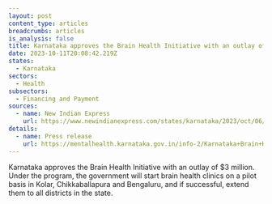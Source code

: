 ```yaml
---
layout: post
content_type: articles
breadcrumbs: articles
is_analysis: false
title: Karnataka approves the Brain Health Initiative with an outlay of $3 million
date: 2023-10-11T20:08:42.219Z
states:
  - Karnataka
sectors:
  - Health
subsectors:
  - Financing and Payment
sources:
  - name: New Indian Express
    url: https://www.newindianexpress.com/states/karnataka/2023/oct/06/brain-health-clinics-to-be-set-up-in-karnataka-on-pilot-basis-2621247.html
details:
  - name: Press release
    url: https://mentalhealth.karnataka.gov.in/info-2/Karnataka+Brain+Health+Initiative/en
---
```

Karnataka approves the Brain Health Initiative with an outlay of $3 million. Under the program, the government will start brain health clinics on a pilot basis in Kolar, Chikkaballapura and Bengaluru, and if successful, extend them to all districts in the state.
